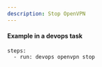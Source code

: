 ```yaml
---
description: Stop OpenVPN
---
```


#### Example in a devops task

    steps:
      - run: devops openvpn stop

